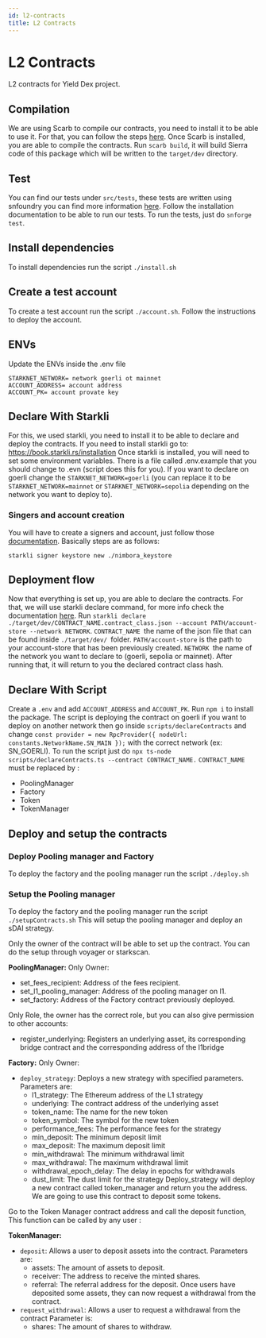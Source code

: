 ```yaml
---
id: l2-contracts
title: L2 Contracts
---
```


# L2 Contracts

L2 contracts for Yield Dex project.

## Compilation

We are using Scarb to compile our contracts, you need to install it to be able to use it.
For that, you can follow the steps [here](https://book.cairo-lang.org/ch01-01-installation.html).
Once Scarb is installed, you are able to compile the contracts.
Run `scarb build`, it will build Sierra code of this package which will be written to the `target/dev` directory.

## Test

You can find our tests under `src/tests`, these tests are written using snfoundry you can find more information [here](https://foundry-rs.github.io/starknet-foundry/getting-started/installation.html).
Follow the installation documentation to be able to run our tests.
To run the tests, just do `snforge test`.

## Install dependencies
To install dependencies run the script `./install.sh`

## Create a test account
To create a test account run the script `./account.sh`. Follow the instructions to deploy the account.

## ENVs
Update the ENVs inside the .env file
```plaintext
STARKNET_NETWORK= network goerli ot mainnet
ACCOUNT_ADDRESS= account address
ACCOUNT_PK= account provate key
```

## Declare With Starkli

For this, we used starkli, you need to install it to be able to declare and deploy the contracts.
If you need to install starkli go to: https://book.starkli.rs/installation
Once starkli is installed, you will need to set some environment variables.
There is a file called .env.example that you should change to .evn (script does this for you). 
If you want to declare on goerli change the `STARKNET_NETWORK=goerli` (you can replace it to be `STARKNET_NETWORK=mainnet` or `STARKNET_NETWORK=sepolia` depending on the network you want to deploy to).

### Singers and account creation

You will have to create a signers and account, just follow those [documentation](https://book.starkli.rs/signers).
Basically steps are as follows:

`starkli signer keystore new ./nimbora_keystore`

## Deployment flow

Now that everything is set up, you are able to declare the contracts.
For that, we will use starkli declare command, for more info check the documentation [here](https://book.starkli.rs/declaring-classes).
Run `starkli declare ./target/dev/CONTRACT_NAME.contract_class.json --account PATH/account-store --network NETWORK`.
`CONTRACT_NAME `the name of the json file that can be found inside `./target/dev/ `folder.
`PATH/account-store` is the path to your account-store that has been previously created.
`NETWORK `the name of the network you want to declare to (goerli, sepolia or mainnet).
After running that, it will return to you the declared contract class hash.

## Declare With Script

Create a `.env` and add `ACCOUNT_ADDRESS` and `ACCOUNT_PK`.
Run `npm i` to install the package.
The script is deploying the contract on goerli if you want to deploy on another network then go inside `scripts/declareContracts` and change `const provider = new RpcProvider({ nodeUrl: constants.NetworkName.SN_MAIN });` with the correct network (ex: SN_GOERLI).
To run the script just do `npx ts-node scripts/declareContracts.ts --contract CONTRACT_NAME.`
`CONTRACT_NAME` must be replaced by :
- PoolingManager
- Factory
- Token
- TokenManager

## Deploy and setup the contracts
### Deploy Pooling manager and Factory
To deploy the factory and the pooling manager run the script `./deploy.sh`

### Setup the Pooling manager
To deploy the factory and the pooling manager run the script `./setupContracts.sh`
This will setup the pooling manager and deploy an sDAI strategy.

Only the owner of the contract will be able to set up the contract.
You can do the setup through voyager or starkscan.

**PoolingManager:**
Only Owner:
- set_fees_recipient: Address of the fees recipient.
- set_l1_pooling_manager: Address of the pooling manager on l1.
- set_factory: Address of the Factory contract previously deployed.

Only Role, the owner has the correct role, but you can also give permission to other accounts:
- register_underlying: Registers an underlying asset, its corresponding bridge contract and the corresponding address of the l1bridge

**Factory:**
Only Owner:
- `deploy_strategy`: Deploys a new strategy with specified parameters.
Parameters are:
    - l1_strategy: The Ethereum address of the L1 strategy
    - underlying: The contract address of the underlying asset
    - token_name: The name for the new token
    - token_symbol: The symbol for the new token
    - performance_fees: The performance fees for the strategy
    - min_deposit: The minimum deposit limit
    - max_deposit: The maximum deposit limit
    - min_withdrawal: The minimum withdrawal limit
    - max_withdrawal: The maximum withdrawal limit
    - withdrawal_epoch_delay: The delay in epochs for withdrawals
    - dust_limit: The dust limit for the strategy
Deploy_strategy will deploy a new contract called token_manager and return you the address. We are going to use this contract to deposit some tokens.

Go to the Token Manager contract address and call the deposit function, This function can be called by any user :

**TokenManager:**
- `deposit`: Allows a user to deposit assets into the contract.
Parameters are:
    - assets: The amount of assets to deposit.
    - receiver: The address to receive the minted shares.
    - referral: The referral address for the deposit.
Once users have deposited some assets, they can now request a withdrawal from the contract.
- `request_withdrawal`: Allows a user to request a withdrawal from the contract
Parameter is:
    - shares: The amount of shares to withdraw.



​